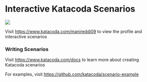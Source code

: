 # Interactive Katacoda Scenarios

[![](http://shields.katacoda.com/katacoda/manireddi09/count.svg)](https://www.katacoda.com/manireddi09 "Get your profile on Katacoda.com")

Visit https://www.katacoda.com/manireddi09 to view the profile and interactive scenarios

### Writing Scenarios
Visit https://www.katacoda.com/docs to learn more about creating Katacoda scenarios

For examples, visit https://github.com/katacoda/scenario-example
